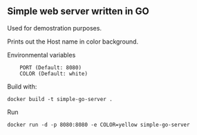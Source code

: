 ## Simple web server written in GO

Used for demostration purposes. 

Prints out the Host name in color background.


Environmental variables 
```
    PORT (Default: 8080)
    COLOR (Default: white)
```
Build with:
```
docker build -t simple-go-server .
```

Run 
```
docker run -d -p 8080:8080 -e COLOR=yellow simple-go-server
```